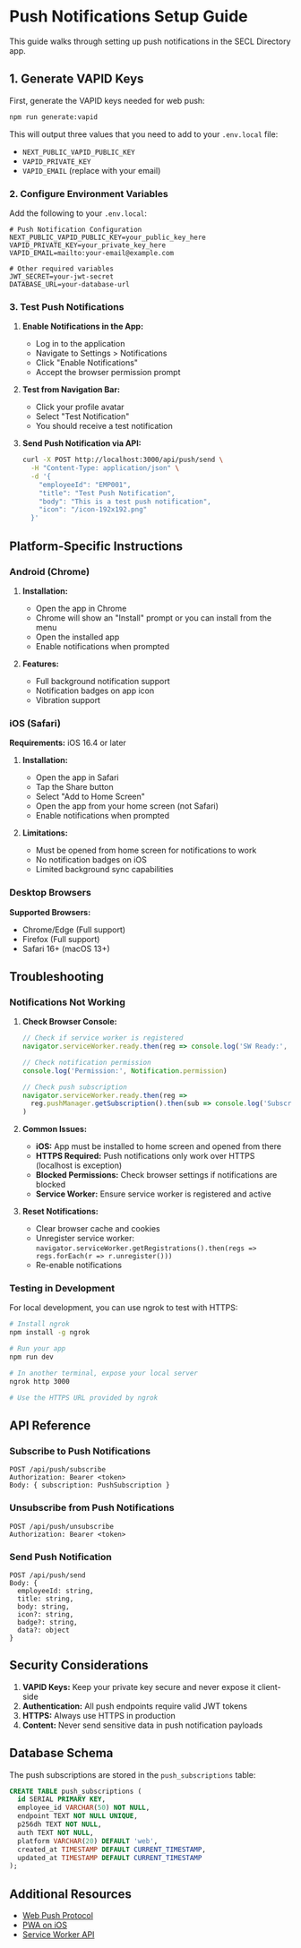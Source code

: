 # Push Notifications Setup Guide

This guide walks through setting up push notifications in the SECL Directory app.

## 1. Generate VAPID Keys

First, generate the VAPID keys needed for web push:

```bash
npm run generate:vapid
```

This will output three values that you need to add to your `.env.local` file:
- `NEXT_PUBLIC_VAPID_PUBLIC_KEY`
- `VAPID_PRIVATE_KEY`
- `VAPID_EMAIL` (replace with your email)

### 2. Configure Environment Variables

Add the following to your `.env.local`:

```env
# Push Notification Configuration
NEXT_PUBLIC_VAPID_PUBLIC_KEY=your_public_key_here
VAPID_PRIVATE_KEY=your_private_key_here
VAPID_EMAIL=mailto:your-email@example.com

# Other required variables
JWT_SECRET=your-jwt-secret
DATABASE_URL=your-database-url
```

### 3. Test Push Notifications

1. **Enable Notifications in the App:**
   - Log in to the application
   - Navigate to Settings > Notifications
   - Click "Enable Notifications"
   - Accept the browser permission prompt

2. **Test from Navigation Bar:**
   - Click your profile avatar
   - Select "Test Notification"
   - You should receive a test notification

3. **Send Push Notification via API:**
   ```bash
   curl -X POST http://localhost:3000/api/push/send \
     -H "Content-Type: application/json" \
     -d '{
       "employeeId": "EMP001",
       "title": "Test Push Notification",
       "body": "This is a test push notification",
       "icon": "/icon-192x192.png"
     }'
   ```

## Platform-Specific Instructions

### Android (Chrome)

1. **Installation:**
   - Open the app in Chrome
   - Chrome will show an "Install" prompt or you can install from the menu
   - Open the installed app
   - Enable notifications when prompted

2. **Features:**
   - Full background notification support
   - Notification badges on app icon
   - Vibration support

### iOS (Safari)

**Requirements:** iOS 16.4 or later

1. **Installation:**
   - Open the app in Safari
   - Tap the Share button
   - Select "Add to Home Screen"
   - Open the app from your home screen (not Safari)
   - Enable notifications when prompted

2. **Limitations:**
   - Must be opened from home screen for notifications to work
   - No notification badges on iOS
   - Limited background sync capabilities

### Desktop Browsers

**Supported Browsers:**
- Chrome/Edge (Full support)
- Firefox (Full support)
- Safari 16+ (macOS 13+)

## Troubleshooting

### Notifications Not Working

1. **Check Browser Console:**
   ```javascript
   // Check if service worker is registered
   navigator.serviceWorker.ready.then(reg => console.log('SW Ready:', reg))
   
   // Check notification permission
   console.log('Permission:', Notification.permission)
   
   // Check push subscription
   navigator.serviceWorker.ready.then(reg => 
     reg.pushManager.getSubscription().then(sub => console.log('Subscription:', sub))
   )
   ```

2. **Common Issues:**
   - **iOS:** App must be installed to home screen and opened from there
   - **HTTPS Required:** Push notifications only work over HTTPS (localhost is exception)
   - **Blocked Permissions:** Check browser settings if notifications are blocked
   - **Service Worker:** Ensure service worker is registered and active

3. **Reset Notifications:**
   - Clear browser cache and cookies
   - Unregister service worker: `navigator.serviceWorker.getRegistrations().then(regs => regs.forEach(r => r.unregister()))`
   - Re-enable notifications

### Testing in Development

For local development, you can use ngrok to test with HTTPS:

```bash
# Install ngrok
npm install -g ngrok

# Run your app
npm run dev

# In another terminal, expose your local server
ngrok http 3000

# Use the HTTPS URL provided by ngrok
```

## API Reference

### Subscribe to Push Notifications
```
POST /api/push/subscribe
Authorization: Bearer <token>
Body: { subscription: PushSubscription }
```

### Unsubscribe from Push Notifications
```
POST /api/push/unsubscribe
Authorization: Bearer <token>
```

### Send Push Notification
```
POST /api/push/send
Body: {
  employeeId: string,
  title: string,
  body: string,
  icon?: string,
  badge?: string,
  data?: object
}
```

## Security Considerations

1. **VAPID Keys:** Keep your private key secure and never expose it client-side
2. **Authentication:** All push endpoints require valid JWT tokens
3. **HTTPS:** Always use HTTPS in production
4. **Content:** Never send sensitive data in push notification payloads

## Database Schema

The push subscriptions are stored in the `push_subscriptions` table:

```sql
CREATE TABLE push_subscriptions (
  id SERIAL PRIMARY KEY,
  employee_id VARCHAR(50) NOT NULL,
  endpoint TEXT NOT NULL UNIQUE,
  p256dh TEXT NOT NULL,
  auth TEXT NOT NULL,
  platform VARCHAR(20) DEFAULT 'web',
  created_at TIMESTAMP DEFAULT CURRENT_TIMESTAMP,
  updated_at TIMESTAMP DEFAULT CURRENT_TIMESTAMP
);
```

## Additional Resources

- [Web Push Protocol](https://developers.google.com/web/fundamentals/push-notifications)
- [PWA on iOS](https://webkit.org/blog/13878/web-push-for-web-apps-on-ios-and-ipados/)
- [Service Worker API](https://developer.mozilla.org/en-US/docs/Web/API/Service_Worker_API)